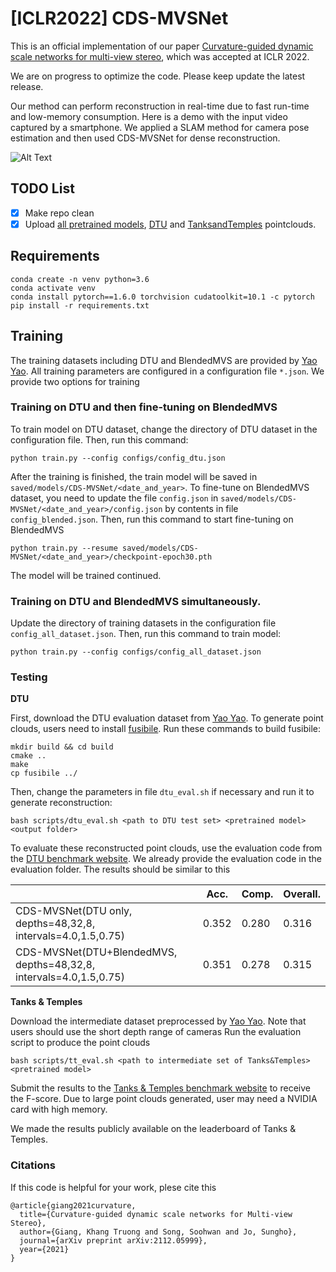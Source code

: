 # [ICLR2022] CDS-MVSNet
This is an official implementation of our paper [Curvature-guided dynamic scale networks for multi-view stereo](https://arxiv.org/pdf/2112.05999.pdf), which was accepted at ICLR 2022.

We are on progress to optimize the code. Please keep update the latest release.

Our method can perform reconstruction in real-time due to fast run-time and low-memory consumption. Here is a demo with the input video captured by a smartphone. We applied a SLAM method for camera pose estimation and then used CDS-MVSNet for dense reconstruction.

![Alt Text](demo.gif)

## TODO List
- [x] Make repo clean
- [x] Upload [all pretrained models](pretrained/), [DTU](https://kaist.gov-dooray.com/share/drive-files/kkmh2qu2awzo.ilfnXskMRIeGeWKmUj1XAQ) and [TanksandTemples](https://kaist.gov-dooray.com/share/drive-files/kkmh2qu2awzo.ptZ1DiyZRuC6NaHSAs3a0A) pointclouds.

## Requirements
    conda create -n venv python=3.6
    conda activate venv
    conda install pytorch==1.6.0 torchvision cudatoolkit=10.1 -c pytorch
    pip install -r requirements.txt

## Training
The training datasets including DTU and BlendedMVS are provided by [Yao Yao](https://github.com/YoYo000/MVSNet). 
 All training parameters are configured in a configuration file `*.json`. We provide two options for training

### Training on DTU and then fine-tuning on BlendedMVS
To train model on DTU dataset, change the directory of DTU dataset in the configuration file. Then, run this command:

    python train.py --config configs/config_dtu.json
    
After the training is finished, the train model will be saved in `saved/models/CDS-MVSNet/<date_and_year>`. 
To fine-tune on BlendedMVS dataset, you need to update the file `config.json` in `saved/models/CDS-MVSNet/<date_and_year>/config.json` by contents in file `config_blended.json`.
Then, run this command to start fine-tuning on BlendedMVS

    python train.py --resume saved/models/CDS-MVSNet/<date_and_year>/checkpoint-epoch30.pth
    
The model will be trained continued.

### Training on DTU and BlendedMVS simultaneously.
 
Update the directory of training datasets in the configuration file `config_all_dataset.json`.
Then, run this command to train model:

    python train.py --config configs/config_all_dataset.json
    
### Testing

**DTU**

First, download the DTU evaluation dataset from [Yao Yao](https://github.com/YoYo000/MVSNet).
To generate point clouds, users need to install [fusibile](https://github.com/kysucix/fusibile).
Run these commands to build fusibile:

    mkdir build && cd build
    cmake ..
    make
    cp fusibile ../

Then, change the parameters in file `dtu_eval.sh` if necessary and run it to generate reconstruction:

    bash scripts/dtu_eval.sh <path to DTU test set> <pretrained model> <output folder>

To evaluate these reconstructed point clouds, use the evaluation code from the [DTU benchmark website](https://roboimagedata.compute.dtu.dk/?page_id=36). 
We already provide the evaluation code in the evaluation folder. 
The results should be similar to this

|                       | Acc.   | Comp.  | Overall. |
|-----------------------|--------|--------|----------|
| CDS-MVSNet(DTU only, depths=48,32,8, intervals=4.0,1.5,0.75)  | 0.352  | 0.280  | 0.316    |
| CDS-MVSNet(DTU+BlendedMVS, depths=48,32,8, intervals=4.0,1.5,0.75)  | 0.351  | 0.278  | 0.315    |


**Tanks & Temples**

Download the intermediate dataset preprocessed by [Yao Yao](https://github.com/YoYo000/MVSNet).
Note that users should use the short depth range of cameras
Run the evaluation script to produce the point clouds

    bash scripts/tt_eval.sh <path to intermediate set of Tanks&Temples> <pretrained model>

Submit the results to the [Tanks & Temples benchmark website](https://www.tanksandtemples.org/) to receive the F-score. 
Due to large point clouds generated, user may need a NVIDIA card with high memory.

We made the results publicly available on the leaderboard of Tanks & Temples.

### Citations
If this code is helpful for your work, plese cite this

    @article{giang2021curvature,
      title={Curvature-guided dynamic scale networks for Multi-view Stereo},
      author={Giang, Khang Truong and Song, Soohwan and Jo, Sungho},
      journal={arXiv preprint arXiv:2112.05999},
      year={2021}
    }
